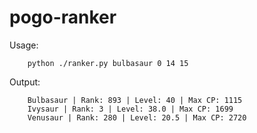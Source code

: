 # pogo-ranker
Usage:

        python ./ranker.py bulbasaur 0 14 15

Output:

        Bulbasaur | Rank: 893 | Level: 40 | Max CP: 1115
        Ivysaur | Rank: 3 | Level: 38.0 | Max CP: 1699
        Venusaur | Rank: 280 | Level: 20.5 | Max CP: 2720
